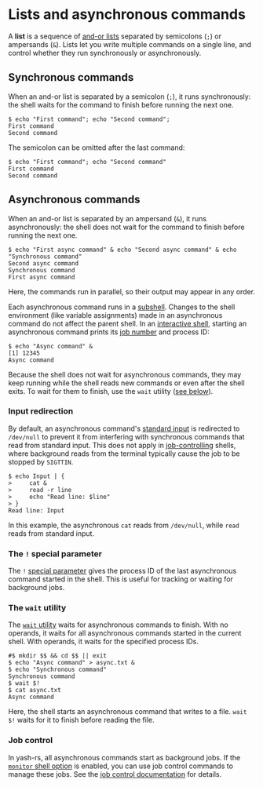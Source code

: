# Lists and asynchronous commands

A **list** is a sequence of [and-or lists](exit_status.md#and-or-lists) separated by semicolons (`;`) or ampersands (`&`). Lists let you write multiple commands on a single line, and control whether they run synchronously or asynchronously.

## Synchronous commands

When an and-or list is separated by a semicolon (`;`), it runs synchronously: the shell waits for the command to finish before running the next one.

```shell
$ echo "First command"; echo "Second command";
First command
Second command
```

The semicolon can be omitted after the last command:

```shell
$ echo "First command"; echo "Second command"
First command
Second command
```

## Asynchronous commands

When an and-or list is separated by an ampersand (`&`), it runs asynchronously: the shell does not wait for the command to finish before running the next one.

```shell,no_run
$ echo "First async command" & echo "Second async command" & echo "Synchronous command"
Second async command
Synchronous command
First async command
```

Here, the commands run in parallel, so their output may appear in any order.

Each asynchronous command runs in a [subshell](../../environment/index.html#subshells). Changes to the shell environment (like variable assignments) made in an asynchronous command do not affect the parent shell. In an [interactive shell](../../interactive/index.html), starting an asynchronous command prints its [job number](../../interactive/job_control.md#job-numbers) and process ID:

```shell,no_run
$ echo "Async command" &
[1] 12345
Async command
```

Because the shell does not wait for asynchronous commands, they may keep running while the shell reads new commands or even after the shell exits. To wait for them to finish, use the `wait` utility ([see below](#the-wait-utility)).

### Input redirection

By default, an asynchronous command's [standard input](../redirections/index.html#what-are-file-descriptors) is redirected to `/dev/null` to prevent it from interfering with synchronous commands that read from standard input. This does not apply in [job-controlling](../../interactive/job_control.md) shells, where background reads from the terminal typically cause the job to be stopped by `SIGTTIN`.

```shell
$ echo Input | {
>     cat &
>     read -r line
>     echo "Read line: $line"
> }
Read line: Input
```

In this example, the asynchronous `cat` reads from `/dev/null`, while `read` reads from standard input.

### The `!` special parameter

The `!` [special parameter](../parameters/special.md) gives the process ID of the last asynchronous command started in the shell. This is useful for tracking or waiting for background jobs.

### The `wait` utility

The [`wait` utility](../../builtins/wait.md) waits for asynchronous commands to finish. With no operands, it waits for all asynchronous commands started in the current shell. With operands, it waits for the specified process IDs.

```shell,hidelines=#
#$ mkdir $$ && cd $$ || exit
$ echo "Async command" > async.txt &
$ echo "Synchronous command"
Synchronous command
$ wait $!
$ cat async.txt
Async command
```

Here, the shell starts an asynchronous command that writes to a file. `wait $!` waits for it to finish before reading the file.

### Job control

In yash-rs, all asynchronous commands start as background jobs. If the [`monitor` shell option](../../environment/options.md#option-list) is enabled, you can use job control commands to manage these jobs. See the [job control documentation](../../interactive/job_control.md) for details.

